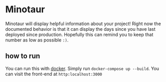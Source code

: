 # Minotaur
Minotaur will display helpful information about your project! Right now the documented behavior is that it can
display the days since you have last deployed since production. Hopefully this can remind you to keep that number
as low as possible `:)`.

## how to run
You can run this with [docker](https://docs.docker.com/docker-for-mac/install/). Simply run `docker-compose up --build`. 
You can visit the front-end at `http:localhost:3000`